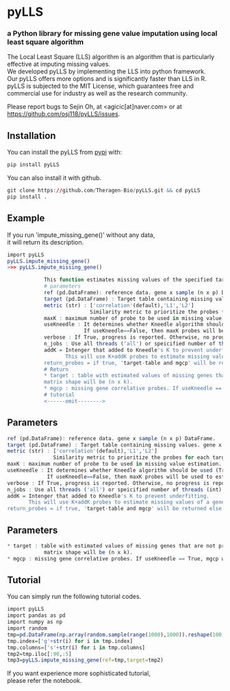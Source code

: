 # pyLLS
### a Python library for missing gene value imputation using local least square algorithm

The Local Least Square (LLS) algorithm is an algorithm that is particularly effective at imputing missing values.<br>
We developed pyLLS by implementing the LLS into python framework.<br>
Our pyLLS offers more options and is significantly faster than LLS in R.<br>
pyLLS is subjected to the MIT License, which guarantees free and commercial use for industry as well as the research community.<br>

Please report bugs to Sejin Oh, at <agicic[at]naver.com> or at
<https://github.com/osj118/pyLLS/issues>.

## Installation

You can install the pyLLS from
[pypi](https://pypi.org/project/pyLLS/) with:

``` r
pip install pyLLS
```

You can also install it with github.
``` r
git clone https://github.com/Theragen-Bio/pyLLS.git && cd pyLLS
pip install .
```

## Example

If you run 'impute_missing_gene()' without any data,<br>
it will return its description.

``` r
import pyLLS
pyLLS.impute_missing_gene()
>>> pyLLS.impute_missing_gene()

            This function estimates missing values of the specified target probes.
            # parameters
            ref (pd.DataFrame): reference data. gene x sample (n x p) DataFrame.
            target (pd.DataFrame) : Target table containing missing values. gene x sample (i x k) DataFrame.
            metric (str) : ['correlation'(default),'L1','L2']
                           Similarity metric to prioritize the probes for each target.
            maxK : maximum number of probe to be used in missing value estimation.
            useKneedle : It determines whether Kneedle algorithm should be used (True) or not (False).
                         If useKneedle==False, then maxK probes will be used to estimate missing values.
            verbose : If True, progress is reported. Otherwise, no progress is reported.
            n_jobs : Use all threads ('all') or speicified number of threads (int)
            addK = Intenger that added to Kneedle's K to prevent underfitting.
                   This will use K+addK probes to estimate missing values of a gene. (default=1)
            return_probes = if true, 'target-table and mgcp' will be returned else 'target' will be returned.
            # Return
            * target : table with estimated values of missing genes that are not present in original target table.
            matrix shape will be (n x k).
            * mgcp : missing gene correlative probes. If useKneedle == True, mgcp will have R2-square column.
            # tutorial
            <------omit-------->
```

## Parameters
``` r
ref (pd.DataFrame): reference data. gene x sample (n x p) DataFrame.
target (pd.DataFrame) : Target table containing missing values. gene x sample (i x k) DataFrame.
metric (str) : ['correlation'(default),'L1','L2']
               Similarity metric to prioritize the probes for each target.
maxK : maximum number of probe to be used in missing value estimation.
useKneedle : It determines whether Kneedle algorithm should be used (True) or not (False).
             If useKneedle==False, then maxK probes will be used to estimate missing values.
verbose : If True, progress is reported. Otherwise, no progress is reported.
n_jobs : Use all threads ('all') or speicified number of threads (int)
addK = Intenger that added to Kneedle's K to prevent underfitting.
       This will use K+addK probes to estimate missing values of a gene.
return_probes = if true, 'target-table and mgcp' will be returned else 'target' will be returned.
```
## Parameters
``` r
* target : table with estimated values of missing genes that are not present in original target table.
            matrix shape will be (n x k).
* mgcp : missing gene correlative probes. If useKneedle == True, mgcp will have R2-square column.
```

## Tutorial
You can simply run the following tutorial codes.
``` r
import pyLLS
import pandas as pd
import numpy as np
import random
tmp=pd.DataFrame(np.array(random.sample(range(1000),1000)).reshape(100,10))
tmp.index=['g'+str(i) for i in tmp.index]
tmp.columns=['s'+str(i) for i in tmp.columns]
tmp2=tmp.iloc[:90,:5]
tmp3=pyLLS.impute_missing_gene(ref=tmp,target=tmp2)
```
If you want experience more sophisticated tutorial,<br>please refer the notebook.
